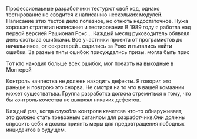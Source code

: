 Профессионаьные разработчики тестурют свой код, однако тестирование не сводится к написанию нескольких модулей. 
Написание этих тестов дело полезное, но отнють недостаточное. Нужа хорошая стратегия написания и тестирования
В 1989 году я работла над первой версией Рашионал Рокс... Каждый месяц руководитель обявлял день охоты за ошибками.
Все участники проекта от програмистов до начальников, от секретарей . садились за Рокс и пытались найти ошибки. За разные типы ошибок присуждались призы. 
могла быть прис

Тот кто находил больше всех ошибок, мог поеахть на выходные в Монтерей

Контроль качпества не должен находить дефекты. Я говорил это раньше и повтрою это снорва. Не смотря на то что в вашей комаании может существатьва. Группа разработка должна стремиться к тому, что бы контроль кочества не выявлял никаких дефектов. 

Каждый раз, когда службла контроля качетсва что-то обнаруживает, это должно стать тревоэным сиганлом для разработчикв.Они должны спрсоить себя и дожны приянть меры для предовтращения пободных инцидентов в будущем. 